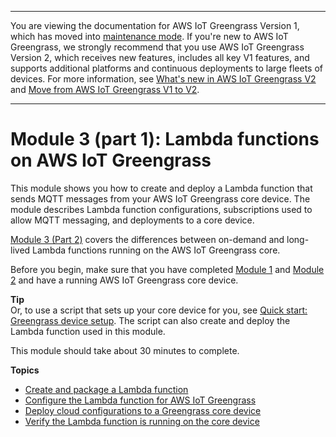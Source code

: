 --------

You are viewing the documentation for AWS IoT Greengrass Version 1, which has moved into [maintenance mode](https://docs.aws.amazon.com/greengrass/v1/developerguide/maintenance-policy.html)\. If you're new to AWS IoT Greengrass, we strongly recommend that you use AWS IoT Greengrass Version 2, which receives new features, includes all key V1 features, and supports additional platforms and continuous deployments to large fleets of devices\. For more information, see [What's new in AWS IoT Greengrass V2](https://docs.aws.amazon.com/greengrass/v2/developerguide/greengrass-v2-whats-new.html) and [Move from AWS IoT Greengrass V1 to V2](https://docs.aws.amazon.com/greengrass/v2/developerguide/move-from-v1.html)\.

--------

# Module 3 \(part 1\): Lambda functions on AWS IoT Greengrass<a name="module3-I"></a>

This module shows you how to create and deploy a Lambda function that sends MQTT messages from your AWS IoT Greengrass core device\. The module describes Lambda function configurations, subscriptions used to allow MQTT messaging, and deployments to a core device\.

[Module 3 \(Part 2\)](module3-II.md) covers the differences between on\-demand and long\-lived Lambda functions running on the AWS IoT Greengrass core\.

Before you begin, make sure that you have completed [Module 1](module1.md) and [Module 2](module2.md) and have a running AWS IoT Greengrass core device\.

**Tip**  
Or, to use a script that sets up your core device for you, see [Quick start: Greengrass device setup](quick-start.md)\. The script can also create and deploy the Lambda function used in this module\.

This module should take about 30 minutes to complete\.

**Topics**
+ [Create and package a Lambda function](create-lambda.md)
+ [Configure the Lambda function for AWS IoT Greengrass](config-lambda.md)
+ [Deploy cloud configurations to a Greengrass core device](configs-core.md)
+ [Verify the Lambda function is running on the core device](lambda-check.md)